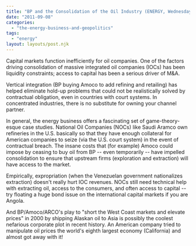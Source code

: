 ```yaml
---
title: "BP and the Consolidation of the Oil Industry (ENERGY, Wednesday, Week 2)"
date: "2011-09-08"
categories: 
  - "the-energy-business-and-geopolitics"
tags: 
  - "energy"
layout: layouts/post.njk
---
```


Capital markets function inefficiently for oil companies. One of the factors driving consolidation of massive integrated oil companies (IOCs) has been liquidity constraints; access to capital has been a serious driver of M&A.

Vertical integration (BP buying Amoco to add refining and retailing) has helped eliminate hold-up problems that could not be realistically solved by contractual obligation, even in countries with court systems. In concentrated industries, there is no substitute for owning your channel partner.

In general, the energy business offers a fascinating set of game-theory-esque case studies. National Oil Companies (NOCs) like Saudi Aramco own refineries in the U.S. basically so that they have enough collateral for American companies to seize (via the U.S. court system) in the event of contractual breach. The insane costs that (for example) Amoco could impose by ceasing to buy oil from BP -- even temporarily -- have impelled consolidation to ensure that upstream firms (exploration and extraction) will have access to the market.

Empirically, expropriation (when the Venezuelan government nationalizes extraction) doesn't really hurt IOC revenues. NOCs still need technical help with extracting oil, access to the consumers, and often access to capital -- try floating a huge bond issue on the international capital markets if you are Angola.

And BP/Amoco/ARCO's play to "short the West Coast markets and elevate prices" in 2000 by shipping Alaskan oil to Asia is possibly the coolest nefarious corporate plot in recent history. An American company tried to manipulate oil prices the world's eighth largest economy (California) and almost got away with it!
